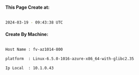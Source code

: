 
   
#### This Page Create at:

```bash

2024-03-19 - 09:43:38 UTC

```

#### Create By Machine:

```bash

Host Name : fv-az1014-800

platform  : Linux-6.5.0-1016-azure-x86_64-with-glibc2.35

Ip Local  : 10.1.0.43

```

